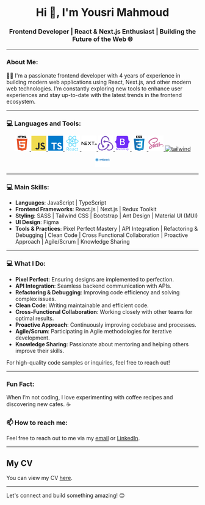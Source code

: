 <h1 align="center">Hi 👋, I'm Yousri Mahmoud</h1>
<h3 align="center">Frontend Developer | React & Next.js Enthusiast | Building the Future of the Web 🌐</h3>

---

### About Me:
👨‍💻 I'm a passionate frontend developer with 4 years of experience in building modern web applications using React, Next.js, and other modern web technologies.
 I'm constantly exploring new tools to enhance user experiences and stay up-to-date with the latest trends in the frontend ecosystem. 
 
---

### 💻 Languages and Tools:
<p align="center">
     <!-- HTML, JS, TypeScript -->
   <a href="https://www.w3.org/html/" target="_blank" rel="noreferrer"> 
     <img src="https://raw.githubusercontent.com/devicons/devicon/master/icons/html5/html5-original-wordmark.svg" alt="html5" width="40" height="40"/> 
   </a> 
   <a href="https://developer.mozilla.org/en-US/docs/Web/JavaScript" target="_blank" rel="noreferrer"> 
     <img src="https://raw.githubusercontent.com/devicons/devicon/master/icons/javascript/javascript-original.svg" alt="javascript" width="40" height="40"/> 
   </a> 
   <a href="https://www.typescriptlang.org/" target="_blank" rel="noreferrer"> 
     <img src="https://raw.githubusercontent.com/devicons/devicon/master/icons/typescript/typescript-original.svg" alt="typescript" width="40" height="40"/> 
   </a> 
   <!-- React and Next.js -->
   <a href="https://reactjs.org/" target="_blank" rel="noreferrer"> 
     <img src="https://raw.githubusercontent.com/devicons/devicon/master/icons/react/react-original-wordmark.svg" alt="react" width="40" height="40"/> 
   </a> 
   <a href="https://nextjs.org/" target="_blank" rel="noreferrer">
     <img src="https://raw.githubusercontent.com/devicons/devicon/master/icons/nextjs/nextjs-original-wordmark.svg" alt="nextjs" width="40" height="40"/>
   </a>
   <a href="https://redux.js.org" target="_blank" rel="noreferrer"> 
     <img src="https://raw.githubusercontent.com/devicons/devicon/master/icons/redux/redux-original.svg" alt="redux" width="40" height="40"/> 
   </a>
   
   <!-- Frontend Styling -->
   <a href="https://getbootstrap.com" target="_blank" rel="noreferrer"> 
     <img src="https://raw.githubusercontent.com/devicons/devicon/master/icons/bootstrap/bootstrap-plain-wordmark.svg" alt="bootstrap" width="40" height="40"/> 
   </a> 
   <a href="https://www.w3schools.com/css/" target="_blank" rel="noreferrer"> 
     <img src="https://raw.githubusercontent.com/devicons/devicon/master/icons/css3/css3-original-wordmark.svg" alt="css3" width="40" height="40"/> 
   </a> 
   <a href="https://sass-lang.com" target="_blank" rel="noreferrer"> 
     <img src="https://raw.githubusercontent.com/devicons/devicon/master/icons/sass/sass-original.svg" alt="sass" width="40" height="40"/> 
   </a> 
   <a href="https://tailwindcss.com/" target="_blank" rel="noreferrer"> 
     <img src="https://www.vectorlogo.zone/logos/tailwindcss/tailwindcss-icon.svg" alt="tailwind" width="40" height="40"/> 
   </a>
   <!-- Build Tools -->
   <a href="https://webpack.js.org" target="_blank" rel="noreferrer"> 
     <img src="https://raw.githubusercontent.com/devicons/devicon/d00d0969292a6569d45b06d3f350f463a0107b0d/icons/webpack/webpack-original-wordmark.svg" alt="webpack" width="40" height="40"/> 
   </a>
</p>


---

### 💻 Main Skills:
- **Languages**: JavaScript | TypeScript
- **Frontend Frameworks**: React.js | Next.js | Redux Toolkit
- **Styling**: SASS | Tailwind CSS | Bootstrap | Ant Design | Material UI (MUI)
- **UI Design**: Figma
- **Tools & Practices**: Pixel Perfect Mastery | API Integration | Refactoring & Debugging | Clean Code | Cross Functional Collaboration | Proactive Approach | Agile/Scrum | Knowledge Sharing

---

### 💻 What I Do:
- **Pixel Perfect**: Ensuring designs are implemented to perfection.
- **API Integration**: Seamless backend communication with APIs.
- **Refactoring & Debugging**: Improving code efficiency and solving complex issues.
- **Clean Code**: Writing maintainable and efficient code.
- **Cross-Functional Collaboration**: Working closely with other teams for optimal results.
- **Proactive Approach**: Continuously improving codebase and processes.
- **Agile/Scrum**: Participating in Agile methodologies for iterative development.
- **Knowledge Sharing**: Passionate about mentoring and helping others improve their skills.

For high-quality code samples or inquiries, feel free to reach out!

---

<h3 align="left">Fun Fact:</h3>
<p align="left">
  When I’m not coding, I love experimenting with coffee recipes and discovering new cafes. ☕️
</p>

### 📫 How to reach me:
Feel free to reach out to me via my [email](mailto:yousri.mahmoud.dev@gmail.com) or [LinkedIn](https://www.linkedin.com/in/yousri-mahmoud-6ab298214/).

---

## My CV
You can view my CV [here](https://github.com/yousri-mahmoud/yousri-mahmoud/blob/main/Yousri_Mahmoud_CV.pdf).

---

Let's connect and build something amazing! 😊

